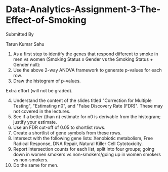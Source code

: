 # Data-Analytics-Assignment-3-The-Effect-of-Smoking


Submitted By 

Tarun Kumar Sahu

1.	As a first step to identify the genes that respond different to smoke in men vs women (Smoking Status x Gender vs the Smoking Status + Gender null):
2.	Use the above 2-way ANOVA framework to generate p-values for each row.
3.	Draw the histogram of p-values.

Extra effort (will not be graded).

4.	Understand the content of the slides titled "Correction for Multiple Testing", "Estimating n0", and "False Discovery Rate (FDR)". These may not covered in the lectures.
5.	See if a better (than n) estimate for n0 is derivable from the histogram; justify your estimate.
6.	Use an FDR cut-off of 0.05 to shortlist rows.
7.	Create a shortlist of gene symbols from these rows.
8.	Intersect with the following gene lists: Xenobiotic metabolism, Free Radical Response, DNA Repair, Natural Killer Cell Cytotoxicity.
9.	Report intersection counts for each list, split into four groups; going down in women smokers vs non-smokers/going up in women smokers vs non-smokers.
10.	Do the same for men.
